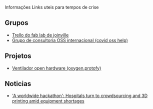 Informações
Links uteis para tempos de crise 

## Grupos
  - [Trello do fab lab de joinville](https://trello.com/b/d1OyUROT/fab-lab-jlle-covid19)
  - [Grupo de consultoria OSS internacional (covid oss help)](https://covid-oss-help.org/)

## Projetos 
  - [Ventilador open hardware (oxygen.protofy)](https://www.oxygen.protofy.xyz/)

## Noticias
  - ['A worldwide hackathon': Hospitals turn to crowdsourcing and 3D printing amid equipment shortages](https://www.nbcnews.com/tech/innovation/worldwide-hackathon-hospitals-turn-crowdsourcing-3d-printing-amid-equipment-shortages-n1165026)
